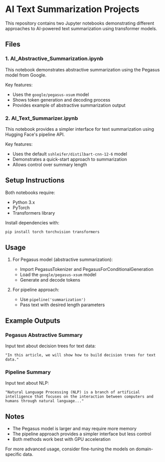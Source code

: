 # AI Text Summarization Projects

This repository contains two Jupyter notebooks demonstrating different approaches to AI-powered text summarization using transformer models.

## Files

### 1. AI_Abstractive_Summarization.ipynb
This notebook demonstrates abstractive summarization using the Pegasus model from Google. 

Key features:
- Uses the `google/pegasus-xsum` model
- Shows token generation and decoding process
- Provides example of abstractive summarization output

### 2. AI_Text_Summarizer.ipynb
This notebook provides a simpler interface for text summarization using Hugging Face's pipeline API.

Key features:
- Uses the default `sshleifer/distilbart-cnn-12-6` model
- Demonstrates a quick-start approach to summarization
- Allows control over summary length

## Setup Instructions

Both notebooks require:
- Python 3.x
- PyTorch
- Transformers library

Install dependencies with:
```bash
pip install torch torchvision transformers
```

## Usage

1. For Pegasus model (abstractive summarization):
   - Import PegasusTokenizer and PegasusForConditionalGeneration
   - Load the `google/pegasus-xsum` model
   - Generate and decode tokens

2. For pipeline approach:
   - Use `pipeline('summarization')`
   - Pass text with desired length parameters

## Example Outputs

### Pegasus Abstractive Summary
Input text about decision trees for text data:
```
"In this article, we will show how to build decision trees for text data."
```

### Pipeline Summary
Input text about NLP:
```
"Natural Language Processing (NLP) is a branch of artificial intelligence that focuses on the interaction between computers and humans through natural language..."
```

## Notes

- The Pegasus model is larger and may require more memory
- The pipeline approach provides a simpler interface but less control
- Both methods work best with GPU acceleration

For more advanced usage, consider fine-tuning the models on domain-specific data.